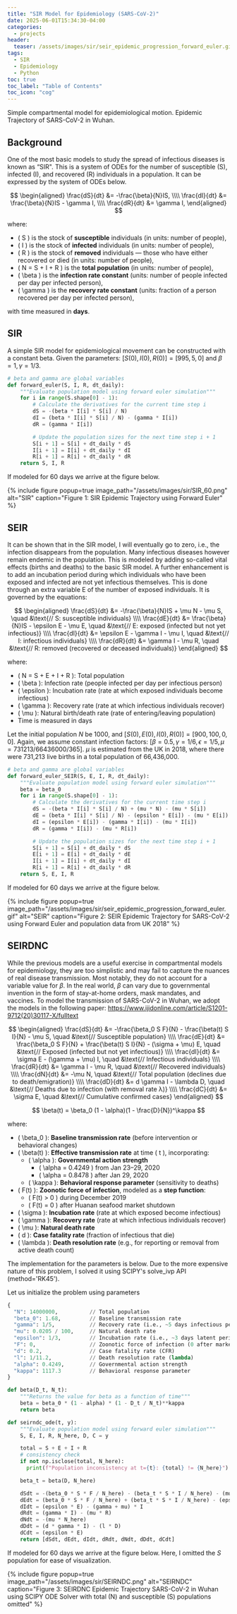 ```yaml
---
title: "SIR Model for Epidemiology (SARS-CoV-2)"
date: 2025-06-01T15:34:30-04:00
categories:
  - projects
header:
  teaser: /assets/images/sir/seir_epidemic_progression_forward_euler.gif
tags:
  - SIR
  - Epidemiology
  - Python
toc: true
toc_label: "Table of Contents"
toc_icon: "cog"
---
```

Simple compartmental model for epidemiological motion. Epidemic Trajectory of SARS-CoV-2 in Wuhan.

<script>
window.MathJax = {
  tex: {
    inlineMath: [['$', '$'], ['\\(', '\\)']]
  }
};
</script>
<script type="text/javascript" async
  src="https://cdn.jsdelivr.net/npm/mathjax@3/es5/tex-mml-chtml.js">
</script>

## Background
One of the most basic models to study the spread of infectious diseases is known as “SIR". This is a system of ODEs for the number of susceptible (S), infected (I), and recovered (R) individuals in a population. It can be expressed by the system of ODEs below.

$$
\begin{aligned}
\frac{dS}{dt} &= -\frac{\beta}{N}IS, \\\\
\frac{dI}{dt} &= \frac{\beta}{N}IS - \gamma I, \\\\
\frac{dR}{dt} &= \gamma I,
\end{aligned}
$$

where:

- \( S \) is the stock of **susceptible** individuals (in units: number of people),
- \( I \) is the stock of **infected** individuals (in units: number of people),
- \( R \) is the stock of **removed** individuals — those who have either recovered or died (in units: number of people),
- \( N = S + I + R \) is the **total population** (in units: number of people),
- \( \beta \) is the **infection rate constant** (units: number of people infected per day per infected person),
- \( \gamma \) is the **recovery rate constant** (units: fraction of a person recovered per day per infected person),

with time measured in **days**.

## SIR

A simple SIR model for epidemiological movement can be constructed with a constant beta. Given the parameters: $[S(0), I(0), R(0)] = [995, 5, 0]$ and $\beta = 1, \gamma = 1/3$.

```python
# beta and gamma are global variables
def forward_euler(S, I, R, dt_daily):
    """Evaluate population model using forward euler simulation"""
    for i in range(S.shape[0] - 1):
        # Calculate the derivatives for the current time step i
        dS = -(beta * I[i] * S[i] / N)
        dI = (beta * I[i] * S[i] / N) - (gamma * I[i])
        dR = (gamma * I[i])

        # Update the population sizes for the next time step i + 1
        S[i + 1] = S[i] + dt_daily * dS
        I[i + 1] = I[i] + dt_daily * dI
        R[i + 1] = R[i] + dt_daily * dR
    return S, I, R
```

If modeled for 60 days we arrive at the figure below.

{% include figure popup=true image_path="/assets/images/sir/SIR_60.png" alt="SIR" caption="Figure 1: SIR Epidemic Trajectory using Forward Euler" %}

## SEIR

It can be shown that in the SIR model, I will eventually go to zero, i.e., the infection disappears from the population. Many infectious diseases however remain endemic in the population. This is modeled by adding so-called vital effects (births and deaths) to the basic SIR model. A further enhancement is to add an incubation period during which individuals who have been exposed and infected are not yet infectious themselves. This is done through an extra variable E of the number of exposed individuals. It is governed by the equations:

$$
\begin{aligned}
\frac{dS}{dt} &= -\frac{\beta}{N}IS + \mu N - \mu S, 
\quad &\text{// S: susceptible individuals} \\\\
\frac{dE}{dt} &= \frac{\beta}{N}IS - \epsilon E - \mu E, 
\quad &\text{// E: exposed (infected but not yet infectious)} \\\\
\frac{dI}{dt} &= \epsilon E - \gamma I - \mu I, 
\quad &\text{// I: infectious individuals} \\\\
\frac{dR}{dt} &= \gamma I - \mu R, 
\quad &\text{// R: removed (recovered or deceased individuals)}
\end{aligned}
$$

where:

- \( N = S + E + I + R \): Total population
- \( \beta \): Infection rate (people infected per day per infectious person)
- \( \epsilon \): Incubation rate (rate at which exposed individuals become infectious)
- \( \gamma \): Recovery rate (rate at which infectious individuals recover)
- \( \mu \): Natural birth/death rate (rate of entering/leaving population)
- Time is measured in days

Let the initial population $N$ be 1000, and $[S(0), E(0), I(0), R(0)] = [900, 100, 0, 0]$. Again, we assume constant infection factors: $[\beta = 0.5, \gamma = 1/6, \epsilon = 1/5, \mu = 731213 / 66436000 / 365]$. $\mu$ is estimated from the UK in 2018, where there were 731,213 live births in a total population of 66,436,000.

```python
# beta and gamma are global variables
def forward_euler_SEIR(S, E, I, R, dt_daily):
    """Evaluate population model using forward euler simulation"""
    beta = beta_0
    for i in range(S.shape[0] - 1):
        # Calculate the derivatives for the current time step i
        dS = -(beta * I[i] * S[i] / N) + (mu * N) - (mu * S[i])
        dE = (beta * I[i] * S[i] / N) - (epsilon * E[i]) - (mu * E[i])
        dI = (epsilon * E[i]) - (gamma * I[i]) - (mu * I[i])
        dR = (gamma * I[i]) - (mu * R[i])

        # Update the population sizes for the next time step i + 1
        S[i + 1] = S[i] + dt_daily * dS
        E[i + 1] = E[i] + dt_daily * dE
        I[i + 1] = I[i] + dt_daily * dI
        R[i + 1] = R[i] + dt_daily * dR
    return S, E, I, R
```

If modeled for 60 days we arrive at the figure below.

{% include figure popup=true image_path="/assets/images/sir/seir_epidemic_progression_forward_euler.gif" alt="SEIR" caption="Figure 2: SEIR Epidemic Trajectory for SARS-CoV-2 using Forward Euler and population data from UK 2018" %}

## SEIRDNC

While the previous models are a useful exercise in compartmental models for epidemiology, they are too simplistic and may fail to capture the nuances of real disease transmission. Most notably, they do not account for a variable value for $\beta$. In the real world, $\beta$ can vary due to governmental invention in the form of stay-at-home orders, mask mandates, and vaccines. To model the transmission of SARS-CoV-2 in Wuhan, we adopt the models in the following paper: https://www.ijidonline.com/article/S1201-9712(20)30117-X/fulltext

$$
\begin{aligned}
\frac{dS}{dt} &= -\frac{\beta_0 S F}{N} - \frac{\beta(t) S I}{N} - \mu S, 
\quad &\text{// Susceptible population} \\\\
\frac{dE}{dt} &= \frac{\beta_0 S F}{N} + \frac{\beta(t) S I}{N} - (\sigma + \mu) E, 
\quad &\text{// Exposed (infected but not yet infectious)} \\\\
\frac{dI}{dt} &= \sigma E - (\gamma + \mu) I, 
\quad &\text{// Infectious individuals} \\\\
\frac{dR}{dt} &= \gamma I - \mu R, 
\quad &\text{// Recovered individuals} \\\\
\frac{dN}{dt} &= -\mu N, 
\quad &\text{// Total population (declines due to death/emigration)} \\\\
\frac{dD}{dt} &= d \gamma I - \lambda D, 
\quad &\text{// Deaths due to infection (with removal rate λ)} \\\\
\frac{dC}{dt} &= \sigma E, 
\quad &\text{// Cumulative confirmed cases}
\end{aligned}
$$

$$
\beta(t) = \beta_0 (1 - \alpha)(1 - \frac{D}{N})^\kappa
$$

where:

- \( \beta_0 \): **Baseline transmission rate** (before intervention or behavioral changes)
- \( \beta(t) \): **Effective transmission rate** at time \( t \), incorporating:
  - \( \alpha \): **Governmental action strength**
    - \( \alpha = 0.4249 \) from Jan 23–29, 2020  
    - \( \alpha = 0.8478 \) after Jan 29, 2020
  - \( \kappa \): **Behavioral response parameter** (sensitivity to deaths)
- \( F(t) \): **Zoonotic force of infection**, modeled as a **step function**:
  - \( F(t) > 0 \) during December 2019  
  - \( F(t) = 0 \) after Huanan seafood market shutdown
- \( \sigma \): **Incubation rate** (rate at which exposed become infectious)
- \( \gamma \): **Recovery rate** (rate at which infectious individuals recover)
- \( \mu \): **Natural death rate**
- \( d \): **Case fatality rate** (fraction of infectious that die)
- \( \lambda \): **Death resolution rate** (e.g., for reporting or removal from active death count)

The implementation for the parameters is below. Due to the more expensive nature of this problem, I solved it using SCIPY's solve_ivp API (method='RK45').

Let us initialize the problem using parameters 
```python
{
  "N": 14000000,          // Total population
  "beta_0": 1.68,         // Baseline transmission rate
  "gamma": 1/5,           // Recovery rate (i.e., ~5 days infectious period)
  "mu": 0.0205 / 100,     // Natural death rate
  "epsilon": 1/3,         // Incubation rate (i.e., ~3 days latent period)
  "F": 0,                 // Zoonotic force of infection (0 after market shutdown)
  "d": 0.2,               // Case fatality rate (CFR)
  "l": 1/11.2,            // Death resolution rate (lambda)
  "alpha": 0.4249,        // Governmental action strength
  "kappa": 1117.3         // Behavioral response parameter
}
```

```python
def beta(D_t, N_t):
    """Returns the value for beta as a function of time"""
    beta = beta_0 * (1 - alpha) * (1 - D_t / N_t)**kappa
    return beta

def seirndc_ode(t, y):
    """Evaluate population model using forward euler simulation"""
    S, E, I, R, N_here, D, C = y

    total = S + E + I + R
    # consistency check
    if not np.isclose(total, N_here):
      print(f"Population inconsistency at t={t}: {total} != {N_here}")

    beta_t = beta(D, N_here)

    dSdt = -(beta_0 * S * F / N_here) - (beta_t * S * I / N_here) - (mu * S)
    dEdt = (beta_0 * S * F / N_here) + (beta_t * S * I / N_here) - (epsilon * E) - (mu * E)
    dIdt = (epsilon * E) - (gamma + mu) * I
    dRdt = (gamma * I) - (mu * R)
    dNdt = -(mu * N_here)
    dDdt = (d * gamma * I) - (l * D)
    dCdt = (epsilon * E)
    return [dSdt, dEdt, dIdt, dRdt, dNdt, dDdt, dCdt]
```

If modeled for 60 days we arrive at the figure below. Here, I omitted the $S$ population for ease of visualization.

{% include figure popup=true image_path="/assets/images/sir/SEIRNDC.png" alt="SEIRNDC" caption="Figure 3: SEIRDNC Epidemic Trajectory SARS-CoV-2 in Wuhan using SCIPY ODE Solver with total (N) and susceptible (S) populations omitted" %}